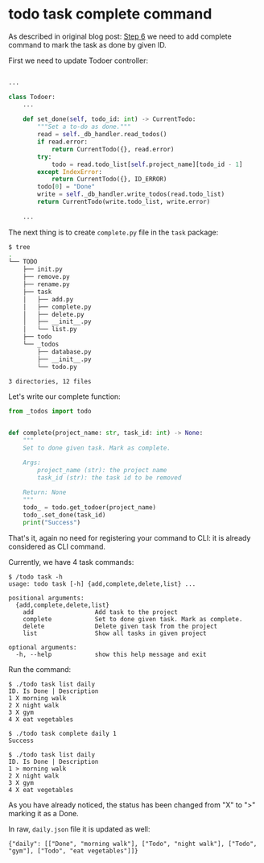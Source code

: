 # todo task complete command

As described in original blog post: [Step 6](https://realpython.com/python-typer-cli/#step-6-code-the-to-do-completion-functionality)
we need to add complete command to mark the task as done by given ID.

First we need to update Todoer controller:

```py title="_todos/todo.py"

...

class Todoer:
    ...
    
    def set_done(self, todo_id: int) -> CurrentTodo:
        """Set a to-do as done."""
        read = self._db_handler.read_todos()
        if read.error:
            return CurrentTodo({}, read.error)
        try:
            todo = read.todo_list[self.project_name][todo_id - 1]
        except IndexError:
            return CurrentTodo({}, ID_ERROR)
        todo[0] = "Done"
        write = self._db_handler.write_todos(read.todo_list)
        return CurrentTodo(write.todo_list, write.error)
    
    ...
```

The next thing is to create `complete.py` file in the `task` package:

```bash
$ tree
.
└── TODO
    ├── init.py
    ├── remove.py
    ├── rename.py
    ├── task
    │   ├── add.py
    │   ├── complete.py
    │   ├── delete.py
    │   ├── __init__.py
    │   └── list.py
    ├── todo
    └── _todos
        ├── database.py
        ├── __init__.py
        └── todo.py

3 directories, 12 files

```

Let's write our complete function:

```py title="task/complete.py"
from _todos import todo


def complete(project_name: str, task_id: int) -> None:
    """
    Set to done given task. Mark as complete.

    Args:
        project_name (str): the project name
        task_id (str): the task id to be removed
    
    Return: None
    """
    todo_ = todo.get_todoer(project_name)
    todo_.set_done(task_id)
    print("Success")

```

That's it, again no need for registering your command to CLI: it is already considered as CLI command.

Currently, we have 4 task commands:

```console
$ /todo task -h
usage: todo task [-h] {add,complete,delete,list} ...

positional arguments:
  {add,complete,delete,list}
    add                 Add task to the project
    complete            Set to done given task. Mark as complete.
    delete              Delete given task from the project
    list                Show all tasks in given project

optional arguments:
  -h, --help            show this help message and exit
```

Run the command:

```console
$ ./todo task list daily
ID. Is Done | Description
1 X morning walk
2 X night walk
3 X gym
4 X eat vegetables
```

```console
$ ./todo task complete daily 1
Success
```

```console hl_lines="3"
$ ./todo task list daily
ID. Is Done | Description
1 > morning walk
2 X night walk
3 X gym
4 X eat vegetables
```

As you have already noticed, the status has been changed from "X" to ">" marking it as a Done.

In raw, `daily.json` file it is updated as well:

`{"daily": [["Done", "morning walk"], ["Todo", "night walk"], ["Todo", "gym"], ["Todo", "eat vegetables"]]}`